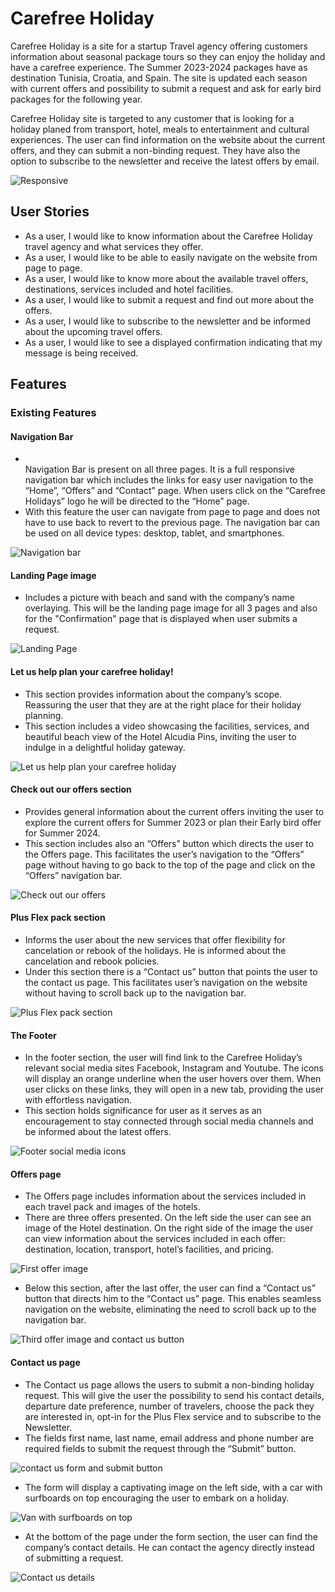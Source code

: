 # Carefree Holiday

Carefree Holiday is a site for a startup Travel agency offering customers information about seasonal package tours so they can enjoy the holiday and have a carefree experience.
The Summer 2023-2024 packages have as destination Tunisia, Croatia, and Spain. The site is updated each season with current offers and possibility to submit a request and ask for early bird packages for the following year.

Carefree Holiday site is targeted to any customer that is looking for a holiday planed from transport, hotel, meals to entertainment and cultural experiences.
The user can find information on the website about the current offers, and they can submit a non-binding request. They have also the option to subscribe to the newsletter and receive the latest offers by email.

![Responsive](https://github.com/AdrianaStoi/carefree-holidays/blob/main/assets/imagesreadme/carefree_holiday_responsive.PNG)

## User Stories

<ul>
  <li>As a user, I would like to know information about the Carefree Holiday travel agency and what services they offer.</li>
  <li>As a user, I would like to be able to easily navigate on the website from page to page.</li>
  <li>As a user, I would like to know more about the available travel offers, destinations, services included and hotel facilities.</li>
  <li>As a user, I would like to submit a request and find out more about the offers.</li>
  <li>As a user, I would like to subscribe to the newsletter and be informed about the upcoming travel offers.</li>
  <li>As a user, I would like to see a displayed confirmation indicating that my message is being received.</li>
</ul>

## Features

### Existing Features

#### Navigation Bar

<ul>
  <li></li>Navigation Bar is present on all three pages. It is a full responsive navigation bar which includes the links for easy user navigation to the “Home”, “Offers”  and “Contact” page. When users click on the “Carefree Holidays” logo he will be directed to the “Home” page. </li>
  <li>With this feature the user can navigate from page to page and does not have to use back to revert to the previous page. The navigation bar can be used on all device types: desktop, tablet, and smartphones.</li>
</ul>

![Navigation bar](https://github.com/AdrianaStoi/carefree-holidays/blob/main/assets/imagesreadme/navigation_bar.PNG)

#### Landing Page image

<ul>
  <li>Includes a picture with beach and sand with the company’s name overlaying. This will be the landing page image for all 3 pages and also for the "Confirmation" page that is displayed when user submits a request. </li>
</ul>

![Landing Page](https://github.com/AdrianaStoi/carefree-holidays/blob/main/assets/imagesreadme/landing_image.PNG)

#### Let us help plan your carefree holiday!

<ul>
  <li>This section provides information about the company’s scope. Reassuring the user that they are at the right place for their holiday planning. </li>
  <li>This section includes a video showcasing the facilities, services, and beautiful beach view of the Hotel Alcudia Pins, inviting the user to indulge in a delightful holiday gateway.  </li>
</ul>

![Let us help plan your carefree holiday](https://github.com/AdrianaStoi/carefree-holidays/blob/main/assets/imagesreadme/let_us_plan_your_carefree_holiday_section.PNG)

#### Check out our offers section

<ul>
  <li>Provides general information about the current offers inviting the user to explore the current offers for Summer 2023 or plan their Early bird offer for Summer 2024. </li>
  <li>This section includes also an “Offers” button which directs the user to the Offers page. This facilitates the user’s navigation to the “Offers” page without having to go back to the top of the page and click on the “Offers” navigation bar. </li>
</ul>

![Check out our offers ](https://github.com/AdrianaStoi/carefree-holidays/blob/main/assets/imagesreadme/check_out_our_offers.png)

#### Plus Flex pack section

<ul>
  <li>Informs the user about the new services that offer flexibility for cancelation or rebook of the holidays. He is informed about the cancelation and rebook policies. </li>
  <li>Under this section there is a “Contact us” button that points the user to the contact us page. This facilitates user’s navigation on the website without having to scroll back up to the navigation bar. </li>
</ul>

![Plus Flex pack section](https://github.com/AdrianaStoi/carefree-holidays/blob/main/assets/imagesreadme/plus_flex_pack_section.PNG)

#### The Footer

<ul>
  <li>In the footer section, the user will find link to the Carefree Holiday’s relevant social media sites Facebook, Instagram and Youtube. The icons will display an orange underline when the user hovers over them. When user clicks on these links, they will open in a new tab, providing the user with effortless navigation.</li>
  <li>This section holds significance for user as it serves as an encouragement to stay connected through social media channels and be informed about the latest offers. </li>
</ul>

![Footer social media icons](https://github.com/AdrianaStoi/carefree-holidays/blob/main/assets/imagesreadme/footer_section.PNG)

#### Offers page

<ul>
  <li>The Offers page includes information about the services included in each travel pack and images of the hotels.</li>
  <li>There are three offers presented. On the left side the user can see an image of the Hotel destination. On the right side of the image the user can view information about the services included in each offer: destination, location, transport, hotel’s facilities, and pricing. </li>
</ul>

![First offer image](https://github.com/AdrianaStoi/carefree-holidays/blob/main/assets/imagesreadme/offers_page.PNG)

<ul>
    <li>
    Below this section, after the last offer, the user can find a “Contact us” button that directs him to the “Contact us” page. This enables seamless navigation on the website, eliminating the need to scroll back up to the navigation bar. </li>
</ul>

![Third offer image and contact us button](https://github.com/AdrianaStoi/carefree-holidays/blob/main/assets/imagesreadme/contact_us_button%20.PNG)

#### Contact us page

<ul>
  <li>The Contact us page allows the users to submit a non-binding holiday request. This will give the user the possibility to send his contact details, departure date preference, number of travelers, choose the pack they are interested in, opt-in for the Plus Flex service and to subscribe to the Newsletter. </li>
  <li>The fields first name, last name, email address and phone number are required fields to submit the request through the “Submit” button.</li>
</ul>

![contact us form and submit button](https://github.com/AdrianaStoi/carefree-holidays/blob/main/assets/imagesreadme/request_form.PNG)

<ul>
  <li>The form will display a captivating image on the left side, with a car with surfboards on top encouraging the user to embark on a holiday.
  </li>
</ul>

![Van with surfboards on top]()

<ul>
  <li>At the bottom of the page under the form section, the user can find the company’s contact details. He can contact the agency directly instead of submitting a request.  
  </li>
</ul>

![ Contact us details ](https://github.com/AdrianaStoi/carefree-holidays/blob/main/assets/imagesreadme/contact_details.PNG)
